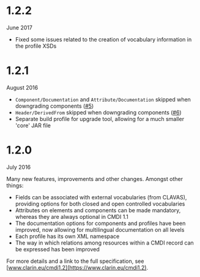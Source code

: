 # 1.2.2
June 2017
- Fixed some issues related to the creation of vocabulary information in the profile XSDs

# 1.2.1
August 2016

- `Component/Documentation` and `Attribute/Documentation` skipped when downgrading components ([#5](https://github.com/clarin-eric/cmdi-toolkit/issues/5))
- `Header/DerivedFrom` skipped when downgrading components ([#6](https://github.com/clarin-eric/cmdi-toolkit/issues/6))
- Separate build profile for upgrade tool, allowing for a much smaller 'core' JAR file

# 1.2.0
July 2016

Many new features, improvements and other changes. Amongst other things:

- Fields can be associated with external vocabularies (from CLAVAS), providing options for both closed and open controlled vocabularies
- Attributes on elements and components can be made mandatory, whereas they are always optional in CMDI 1.1
- The documentation options for components and profiles have been improved, now allowing for multilingual documentation on all levels
- Each profile has its own XML namespace
- The way in which relations among resources within a CMDI record can be expressed has been improved

For more details and a link to the full specification, see 
[www.clarin.eu/cmdi1.2](https://www.clarin.eu/cmdi1.2).

